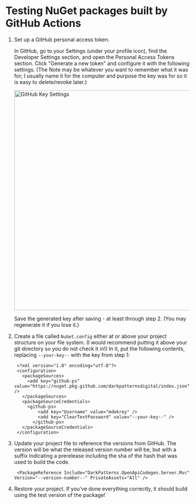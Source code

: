 # Testing NuGet packages built by GitHub Actions

1. Set up a GitHub personal access token.

    In GitHub, go to your Settings (under your profile icon), find the Developer Settings section, and open the Personal Access Tokens section. Click "Generate a new token" and configure it with the following settings. (The Note may be whatever you want to remember what it was for; I usually name it for the computer and purpose the key was for so it is easy to delete/revoke later.)

    <img src="./github-packages-key-settings.png" alt="GitHub Key Settings" width="600" />

    Save the generated key after saving - at least through step 2. (You may regenerate it if you lose it.)

2. Create a file called `NuGet.config` either at or above your project structure on your file system. (I would recommend putting it above your git directory so you do not check it in!) In it, put the following contents, replacing `--your-key--` with the key from step 1:

        <?xml version="1.0" encoding="utf-8"?>
        <configuration>
          <packageSources>
            <add key="github-ps" value="https://nuget.pkg.github.com/darkpatternsdigital/index.json" />
          </packageSources>
          <packageSourceCredentials>
            <github-ps>
                <add key="Username" value="mdekrey" />
                <add key="ClearTextPassword" value="--your-key--" />
              </github-ps>
          </packageSourceCredentials>
        </configuration>

3. Update your project file to reference the versions from GitHub. The version will be what the released version number will be, but with a suffix indicating a prerelease including the sha of the hash that was used to build the code.

        <PackageReference Include="DarkPatterns.OpenApiCodegen.Server.Mvc" Version="--version-number--" PrivateAssets="All" />

4. Restore your project. If you've done everything correctly, it should build using the test version of the package!
